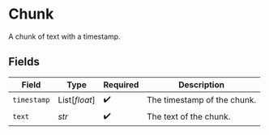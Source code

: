 # Chunk

A chunk of text with a timestamp.


## Fields

| Field                       | Type                        | Required                    | Description                 |
| --------------------------- | --------------------------- | --------------------------- | --------------------------- |
| `timestamp`                 | List[*float*]               | :heavy_check_mark:          | The timestamp of the chunk. |
| `text`                      | *str*                       | :heavy_check_mark:          | The text of the chunk.      |